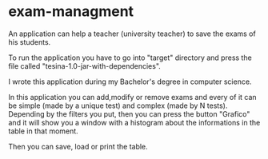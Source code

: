 # exam-managment
An application can help a teacher (university teacher) to save the exams of his students.

To run the application you have to go into "target" directory and press the file called "tesina-1.0-jar-with-dependencies".

I wrote this application during my Bachelor's degree in computer science.

In this application you can add,modify or remove exams and every of it can be simple (made by a unique test) and complex (made by N tests).
Depending by the filters you put, then you can press the button "Grafico" and it will show you a window with a histogram about the informations in the table in that moment.

Then you can save, load or print the table.
